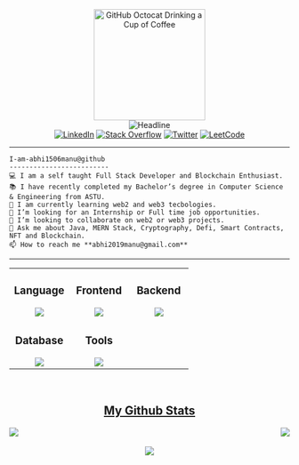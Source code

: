 <div>
    <div align=center>
        <img src="https://octodex.github.com/images/manufacturetocat.png" alt="GitHub Octocat Drinking a Cup of Coffee" height="200">
    </div>
    <div align=center>
        <img src="https://readme-typing-svg.herokuapp.com?color=%236FDA44&size=32&center=true&vCenter=true&width=600&height=50&lines=Hi+there+I'm+Abhimanyu+%F0%9F%91%8B;Computer+Science+Student;Full+Stack+Developer;Blockchain+enthusiast" alt="Headline" />
     </div>
        <div align=center>
        <a href="https://www.linkedin.com/in/abhimanyu1506/"><img src="https://img.shields.io/badge/Linkedin-0077b5?style=flat&logo=linkedin" alt="LinkedIn" /></a>
        <a href="https://stackoverflow.com/users/21071737/abhimanyu-kumar"><img src="https://img.shields.io/badge/Stack Overflow-f48024?style=flat&logo=stackoverflow&logoColor=white" alt="Stack Overflow" /></a>
        <a href="https://twitter.com/Abhiman28397655"><img src="https://img.shields.io/badge/Twitter-1DA1F2?style=flat&logo=twitter&logoColor=white" alt="Twitter" /></a>
        <a href="https://leetcode.com/abhi2019manu/"><img src="https://img.shields.io/badge/-LeetCode-FFA116?style=flat&logo=LeetCode&logoColor=black" alt="LeetCode" /></a>
    </div>
   </div>
<!--    <img align="left" src="https://github.com/I-am-vishalmaurya/I-am-vishalmaurya/blob/main/cropped_image.png" alt="Unfortunately I didn't find the author of the pic, feel to open a pull request if found" width="320" /> -->
<hr>

```
I-am-abhi1506manu@github
-------------------------
💻 I am a self taught Full Stack Developer and Blockchain Enthusiast.
📚 I have recently completed my Bachelor’s degree in Computer Science & Engineering from ASTU. 
🌱 I am currently learning web2 and web3 tecbologies.
🤔 I’m looking for an Internship or Full time job opportunities.
👯 I’m looking to collaborate on web2 or web3 projects.
💬 Ask me about Java, MERN Stack, Cryptography, Defi, Smart Contracts, NFT and Blockchain.
📫 How to reach me **abhi2019manu@gmail.com**
```
<hr>

<table align="center">
<tr><td valign="top" width="33%">

<h3 align="center">Language </h3>
<div align="center">  
  <a href="https://skillicons.dev">
    <img src="https://skillicons.dev/icons?i=java,python,solidity" />
  </a>
</div>

</td><td align="top" width="33%">
    
<h3 align="center">Frontend </h3>
<div align="center">  
  <a href="https://skillicons.dev">
    <img src="https://skillicons.dev/icons?i=html,css,js,react,nextjs,tailwind" />
  </a>
</div>

</td><td valign="top" width="33%">



<h3 align="center">Backend </h3>
<div align="center">  
  <a href="https://skillicons.dev">
    <img src="https://skillicons.dev/icons?i=nodejs,express" />
  </a>
</div>

</td></tr>

<tr><td valign="top" width="33%">

<h3 align="center">Database </h3>
<div align="center">  
  <a href="https://skillicons.dev">
    <img src="https://skillicons.dev/icons?i=mysql,mongodb" />
  </a>
</div>

</td><td valign="top" width="33%">

<h3 align="center">Tools </h3>
<div align="center">  
  <a href="https://skillicons.dev">
    <img src="https://skillicons.dev/icons?i=git,github,vscode,postman" />
  </a>
</div>

</td>
    
</tr>




</table>

<br/>  
<h2 align="center"><u>My Github Stats</u></h2>
<p align="center">
<img align="left" src="https://github-readme-stats.vercel.app/api/top-langs/?username=abhi1506manu&layout=compact&theme=github_dark&langs_count=10&exclude_repo=kasweb">

<img align="right" src="https://github-readme-stats.vercel.app/api?username=abhi1506manu&count_private=true&show_icons=trueline_height=21&theme=github_dark">
<br>
<br>
<img align="center" src="https://github-readme-streak-stats.herokuapp.com/?user=abhi1506manu&theme=holi-theme">
</p>
